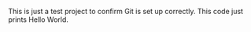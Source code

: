 This is just a test project to confirm Git is set up correctly. 
This code just prints Hello World. 